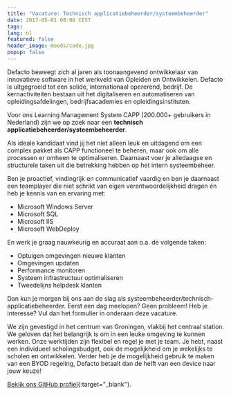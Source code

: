 ```yaml
---
title: "Vacature: Technisch applicatiebeheerder/systeembeheerder"
date: 2017-05-01 08:00 CEST
tags:
lang: nl
featured: false
header_image: moods/code.jpg
popup: false
---
```

Defacto beweegt zich al jaren als toonaangevend ontwikkelaar van innovatieve software in het werkveld van Opleiden en Ontwikkelen. Defacto is uitgegroeid tot een solide, internationaal opererend, bedrijf. De kernactiviteiten bestaan uit het digitaliseren en automatiseren van opleidingsafdelingen, bedrijfsacademies en opleidingsinstituten. 

Voor ons Learning Management System CAPP (200.000+ gebruikers in Nederland) zijn we op zoek naar een **technisch applicatiebeheerder/systeembeheerder**.

Als ideale kandidaat vind jij het niet alleen leuk en uitdagend om een complex pakket als CAPP functioneel te beheren, maar ook om alle processen er omheen te optimaliseren. Daarnaast voer je alledaagse en structurele taken uit die betrekking hebben op het intern systeembeheer.

Ben je proactief, vindingrijk en communicatief vaardig en ben je daarnaast een teamplayer die niet schrikt van eigen verantwoordelijkheid dragen én heb je kennis van en ervaring met:

- Microsoft Windows Server
- Microsoft SQL
- Microsoft IIS
- Microsoft WebDeploy

En werk je graag nauwkeurig en accuraat aan o.a. de volgende taken:

- Optuigen omgevingen nieuwe klanten
- Omgevingen updaten
- Performance monitoren  
- Systeem infrastructuur optimaliseren
- Tweedelijns helpdesk klanten

Dan kun je morgen bij ons aan de slag als systeembeheerder/technisch-applicatiebeheerder. Eerst een dag meelopen? Geen probleem! Heb je interesse? Vul dan het formulier in onderaan deze vacature.

We zijn gevestigd in het centrum van Groningen, vlakbij het centraal station. We geloven dat het belangrijk is om in een leuke omgeving te kunnen werken. Onze werktijden zijn flexibel en regel je met je team. Je hebt, naast een individueel scholingsbudget, ook de mogelijkheid om je wekelijks te scholen en ontwikkelen. Verder heb je de mogelijkheid gebruik te maken van een BYOD regeling, Defacto betaalt dan de helft van een device naar jouw keuze!

[Bekijk ons GitHub profiel](https://github.com/DefactoSoftware/){:target="_blank"}.
